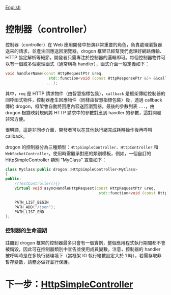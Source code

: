 [English](/ENG/ENG-04-0-Controller-Introduction)

# 控制器（controller）

控制器（controller）在 Web 應用開發中扮演非常重要的角色，負責處理瀏覽器送來的請求，並產生回應送回瀏覽器。drogon 框架已經幫我們處理好網路傳輸、HTTP 協定解析等細節，開發者只需專注於控制器的邏輯即可。每個控制器物件可以有一個或多個處理函式（通常稱為 handler），函式介面一般定義如下：

```c++
void handlerName(const HttpRequestPtr &req,
                   std::function<void (const HttpResponsePtr &)> &&callback,
                  ...);
```

其中，`req` 是 HTTP 請求物件（由智慧指標包裝），`callback` 是框架傳給控制器的回呼函式物件，控制器產生回應物件（同樣由智慧指標包裝）後，透過 callback 傳給 drogon，框架會自動將回應內容送回瀏覽器。最後的參數列表 `...`，由 drogon 根據映射規則將 HTTP 請求中的參數對應到 handler 的參數，這對開發非常方便。

很明顯，這是非同步介面，開發者可以在其他執行緒完成耗時操作後再呼叫 callback。

drogon 的控制器分為三種類型：`HttpSimpleController`、`HttpController` 和 `WebSocketController`。使用時需繼承對應的類別模板，例如，一個自訂的 HttpSimpleController 類別 "MyClass" 宣告如下：

```c++
class MyClass:public drogon::HttpSimpleController<MyClass>
{
public:
    //TestController(){}
    virtual void asyncHandleHttpRequest(const HttpRequestPtr &req,
                                         std::function<void (const HttpResponsePtr &)> &&callback) override;

    PATH_LIST_BEGIN
    PATH_ADD("/json");
    PATH_LIST_END
};
```

### 控制器的生命週期

註冊到 drogon 框架的控制器最多只會有一個實例，整個應用程式執行期間都不會被銷毀，因此可在控制器類別中宣告並使用成員變數。注意，控制器的 handler 被呼叫時是在多執行緒環境下（當框架 IO 執行緒數設定大於 1 時），若需存取非暫存變數，請務必做好並行保護。

# 下一步：[HttpSimpleController](/CHN/CHN-04-1-控制器-HttpSimpleController)
